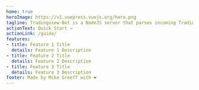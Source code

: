 ```yaml
---
home: true
heroImage: https://v1.vuepress.vuejs.org/hero.png
tagline: Tradingview-Bot is a NodeJS server that parses incoming TradingView.com alerts and places orders with Binance using thier REST api.
actionText: Quick Start →
actionLink: /guide/
features:
- title: Feature 1 Title
  details: Feature 1 Description
- title: Feature 2 Title
  details: Feature 2 Description
- title: Feature 3 Title
  details: Feature 3 Description
footer: Made by Mike Greeff with ❤️
---
```

